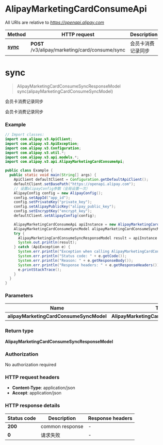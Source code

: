 # AlipayMarketingCardConsumeApi

All URIs are relative to *https://openapi.alipay.com*

| Method | HTTP request | Description |
|------------- | ------------- | -------------|
| [**sync**](AlipayMarketingCardConsumeApi.md#sync) | **POST** /v3/alipay/marketing/card/consume/sync | 会员卡消费记录同步 |


<a name="sync"></a>
# **sync**
> AlipayMarketingCardConsumeSyncResponseModel sync(alipayMarketingCardConsumeSyncModel)

会员卡消费记录同步

会员卡消费记录同步

### Example
```java
// Import classes:
import com.alipay.v3.ApiClient;
import com.alipay.v3.ApiException;
import com.alipay.v3.Configuration;
import com.alipay.v3.util.*;
import com.alipay.v3.api.models.*;
import com.alipay.v3.api.AlipayMarketingCardConsumeApi;

public class Example {
  public static void main(String[] args) {
    ApiClient defaultClient = Configuration.getDefaultApiClient();
    defaultClient.setBasePath("https://openapi.alipay.com");
    // 设置alipayConfig参数（全局设置一次）
    AlipayConfig config = new AlipayConfig();
    config.setAppId("app_id");
    config.setPrivateKey("private_key");
    config.setAlipayPublicKey("alipay_public_key");
    config.setEncryptKey("encrypt_key");
    defaultClient.setAlipayConfig(config);

    AlipayMarketingCardConsumeApi apiInstance = new AlipayMarketingCardConsumeApi(defaultClient);
    AlipayMarketingCardConsumeSyncModel alipayMarketingCardConsumeSyncModel = new AlipayMarketingCardConsumeSyncModel(); // AlipayMarketingCardConsumeSyncModel | 
    try {
      AlipayMarketingCardConsumeSyncResponseModel result = apiInstance.sync(alipayMarketingCardConsumeSyncModel);
      System.out.println(result);
    } catch (ApiException e) {
      System.err.println("Exception when calling AlipayMarketingCardConsumeApi#sync");
      System.err.println("Status code: " + e.getCode());
      System.err.println("Reason: " + e.getResponseBody());
      System.err.println("Response headers: " + e.getResponseHeaders());
      e.printStackTrace();
    }
  }
}
```

### Parameters

| Name | Type | Description  | Notes |
|------------- | ------------- | ------------- | -------------|
| **alipayMarketingCardConsumeSyncModel** | **AlipayMarketingCardConsumeSyncModel**|  | [optional] |

### Return type

**AlipayMarketingCardConsumeSyncResponseModel**

### Authorization

No authorization required

### HTTP request headers

 - **Content-Type**: application/json
 - **Accept**: application/json

### HTTP response details
| Status code | Description | Response headers |
|-------------|-------------|------------------|
| **200** | common response |  -  |
| **0** | 请求失败 |  -  |

